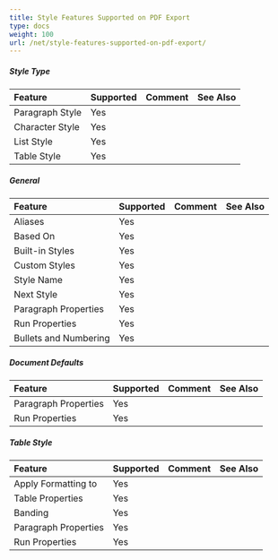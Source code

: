 ```yaml
---
title: Style Features Supported on PDF Export
type: docs
weight: 100
url: /net/style-features-supported-on-pdf-export/
---
```


##### **Style Type**

|Feature|Supported|Comment|See Also|
| :- | :- | :- | :- |
|Paragraph Style |Yes | | |
|Character Style |Yes | | |
|List Style |Yes | | |
|Table Style |Yes | | |

##### **General**

|Feature|Supported|Comment|See Also|
| :- | :- | :- | :- |
|Aliases |Yes | | |
|Based On |Yes | | |
|Built-in Styles |Yes | | |
|Custom Styles |Yes | | |
|Style Name |Yes | | |
|Next Style |Yes | | |
|Paragraph Properties |Yes | | |
|Run Properties |Yes | | |
|Bullets and Numbering |Yes | | |

##### **Document Defaults**

|Feature|Supported|Comment|See Also|
| :- | :- | :- | :- |
|Paragraph Properties |Yes | | |
|Run Properties |Yes | | |

##### **Table Style**

|Feature|Supported|Comment|See Also|
| :- | :- | :- | :- |
|Apply Formatting to |Yes | | |
|Table Properties |Yes | | |
|Banding |Yes | | |
|Paragraph Properties |Yes | | |
|Run Properties |Yes | | |

